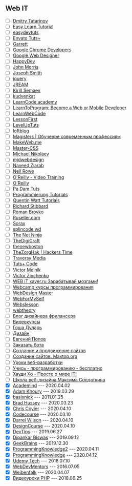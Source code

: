## Web IT

- [ ] [Dmitry Tatarinov](https://www.youtube.com/channel/UCqGmFw8wurbav1q8tf3Zi8A)
- [ ] [Easy Learn Tutorial](https://www.youtube.com/channel/UCOmFcwNbdxxRXR6Xza0m4Ew)
- [ ] [easydevtuts](https://www.youtube.com/channel/UCI-vEugj8uNGB_ZFuutlMYw)
- [ ] [Envato Tuts+](https://www.youtube.com/channel/UC8lxnUR_CzruT2KA6cb7p0Q)
- [ ] [Garrett](https://www.youtube.com/channel/UCxSITxL2JbF229OGCqieVZw)
- [ ] [Google Chrome Developers](https://www.youtube.com/channel/UCnUYZLuoy1rq1aVMwx4aTzw)
- [ ] [Google Web Designer](https://www.youtube.com/channel/UC2FYFz_AQaKBMyrZe1Rrqyg)
- [ ] [HappyDev](https://www.youtube.com/channel/UCf83OZg4OR3_X041zbTF1KA)
- [ ] [John Morris](https://www.youtube.com/channel/UCFh7FvnJ_0sVP4V0rZe6AaA)
- [ ] [Joseph Smith](https://www.youtube.com/channel/UCWxB7V9weF702avKxXESdvw)
- [ ] [jquery](https://www.youtube.com/channel/UCDT2QjewZ8DHsiaDXQFkxPg)
- [ ] [JREAM](https://www.youtube.com/channel/UCFfuK45zBZxhq0m1bxYP-Zw)
- [ ] [Kirill Semaev](https://www.youtube.com/channel/UCemtVTjKhD_GcEOQ_rNOrRw)
- [ ] [kudvenkat](https://www.youtube.com/channel/UCCTVrRB5KpIiK6V2GGVsR1Q)
- [ ] [LearnCode.academy](https://www.youtube.com/channel/UCVTlvUkGslCV_h-nSAId8Sw)
- [ ] [LearnToProgram: Become a Web or Mobile Developer](https://www.youtube.com/channel/UCkg_xpBf5gMSnBZx8uRG-yg)
- [ ] [LearnWebCode](https://www.youtube.com/channel/UCHRp19HU7Y2LwfI0Ai6WAGQ)
- [ ] [LessonFirst](https://www.youtube.com/channel/UCLAkvv3lfwveX2aqo2oO9GQ)
- [ ] [LevelUpTuts](https://www.youtube.com/channel/UCyU5wkjgQYGRB0hIHMwm2Sg)
- [ ] [loftblog](https://www.youtube.com/channel/UCIIt69f5D44s2cdb9vXQNzA)
- [ ] [Magisters | Обучение современным профессиям](https://www.youtube.com/channel/UCUzksGhlJU0rNF5KneUZkSA)
- [ ] [MakeWeb.me](https://www.youtube.com/channel/UCt36CWL85NGtOgUMZ2X6x5g)
- [ ] [Master-CSS](https://www.youtube.com/channel/UC0Fl0gKuawQQs8jf35T_kfg)
- [ ] [Michael Nikolaev](https://www.youtube.com/channel/UCVkuc9H3X8F0lAg5paPcwLg)
- [ ] [mjdwebdesign](https://www.youtube.com/channel/UCbVOdMD0f1YQqOBlaQ_dYKA)
- [ ] [Naveed Ziarab](https://www.youtube.com/channel/UCIzPhZKIYoXBYxuN3t4TU2g)
- [ ] [Neil Rowe](https://www.youtube.com/channel/UCwHrYi0GL6dmYaRB0StEbEA)
- [ ] [O'Reilly - Video Training](https://www.youtube.com/channel/UCFvbB4_qLYRrOQNuFudz-Mg)
- [ ] [O'Reilly](https://www.youtube.com/channel/UC3BGlwmI-Vk6PWyMt15dKGw)
- [ ] [Pa Dam Tuts](https://www.youtube.com/channel/UCzKW1gIGnerPbsZD-C2QNpA)
- [ ] [Programmierung Tutorials](https://www.youtube.com/channel/UCbW1_N8jyA4-OTO428LTyjw)
- [ ] [Quentin Watt Tutorials](https://www.youtube.com/channel/UCtGGGu_hp8ToQ9BR6Vni19w)
- [ ] [Richard Stibbard](https://www.youtube.com/channel/UCBJnEkFKpFb2742_7cFmVzg)
- [ ] [Roman Brovko](https://www.youtube.com/channel/UCiwYG9Bnxfaipnp5ckCSlQw)
- [ ] [Ruseller.com](https://www.youtube.com/channel/UCqp_CZbW5drSGH5AFflSfuA)
- [ ] [Sorax](https://www.youtube.com/channel/UCdnFX7mzgup9moXG2fULOog)
- [ ] [splincode wd](https://www.youtube.com/channel/UC8xfERWMN3YMcQrM260ABtw)
- [ ] [The Net Ninja](https://www.youtube.com/channel/UCW5YeuERMmlnqo4oq8vwUpg)
- [ ] [TheDigiCraft](https://www.youtube.com/channel/UCw0ZIfZiV-BORQvok_cxNPw)
- [ ] [thenewboston](https://www.youtube.com/channel/UCJbPGzawDH1njbqV-D5HqKw)
- [ ] [TheZorgHak | Hackers Time](https://www.youtube.com/channel/UCLjT3EDaFM5XC8-i1TpTS5g)
- [ ] [Traversy Media](https://www.youtube.com/channel/UC29ju8bIPH5as8OGnQzwJyA)
- [ ] [Tuts+ Code](https://www.youtube.com/channel/UCd-EhXGbXSozuzsAAdPIn3A)
- [ ] [Victor Melnik](https://www.youtube.com/channel/UCe-2zBJGYQ2M9HaWb0IAoJg)
- [ ] [Victor Zinchenko](https://www.youtube.com/channel/UCQTlLk8CI8GDUPsz21uwjOQ)
- [ ] [WEB iT xaver.ru Зарабатывай мозгами!](https://www.youtube.com/channel/UC4vsJ5PMS3qNN61ORVL05og)
- [ ] [Webcamp курсы программирования](https://www.youtube.com/channel/UCc2xLoUejv78It0Tq61duaA)
- [ ] [WebDesign Master](https://www.youtube.com/channel/UC7enHM_oJRYJOnyJrcRzwbg)
- [ ] [WebForMySelf](https://www.youtube.com/channel/UCGuhp4lpQvK94ZC5kuOZbjA)
- [ ] [Webslesson](https://www.youtube.com/channel/UC8Nbgc4vUi27HgBv2ffEiHw)
- [ ] [webtheory](https://www.youtube.com/channel/UCD15yBvmQElLP7EFL8vW6Yw)
- [ ] [Блог дизайнера фрилансера](https://www.youtube.com/channel/UCiF0YY5d84iFZrLrDsP7xRQ)
- [ ] [Видеокурсы](https://www.youtube.com/channel/UCpRlxyP9_s0QJ8TdOMj3aRA)
- [ ] [Гоша Дударь](https://www.youtube.com/channel/UCvuY904el7JvBlPbdqbfguw)
- [ ] [Дизайн](https://www.youtube.com/channel/UCswtUaxvXXZe3KkwMtgrj9g)
- [ ] [Евгений Попов](https://www.youtube.com/channel/UCA1KuDtQapiKD50wk_mVM-Q)
- [ ] [Заказать бота](https://www.youtube.com/channel/UC7adbVu6XjmCnGyUml-O-xw)
- [ ] [Создание и продвижение сайтов](https://www.youtube.com/channel/UCWWfIyhjfJHdH1Kvx5p9gyg)
- [ ] [Создание сайтов. Maxtop.org](https://www.youtube.com/channel/UCk4Gb1imUGYK5r6U3Xir4Rw)
- [ ] [Уроки веб-разработки](https://www.youtube.com/channel/UCHHw70vvbfyM6xJQoV8U-Pw)
- [ ] [Учись - программированию - бесплатно](https://www.youtube.com/channel/UCYcOu-hGM8gqcXFU1jnFJtg)
- [ ] [Хауди Хо - Просто о мире IT!](https://www.youtube.com/channel/UC7f5bVxWsm3jlZIPDzOMcAg)
- [ ] [Школа веб-дизайна Максима Солдаткина](https://www.youtube.com/channel/UCD2oiYqLVHUocIDh9iiDFIg)
- [x] [Academind](https://www.youtube.com/channel/UCSJbGtTlrDami-tDGPUV9-w) --- 2020.04.02
- [x] [Adam Khoury](https://www.youtube.com/channel/UCpzRDg0orQBZFBPzeXm1yNg) --- 2019.03.29
- [x] [basixnick](https://www.youtube.com/channel/UC6hMTO-QhmYQvpNTkhha2dA) --- 2011.01.25
- [x] [Brad Hussey](https://www.youtube.com/channel/UCVguiojKA6iobcySMJ5boNA) --- 2020.03.23
- [x] [Chris Coyier](https://www.youtube.com/channel/UCADyUOnhyEoQqrw_RrsGleA) --- 2020.04.10
- [x] [Codecourse](https://www.youtube.com/channel/UCpOIUW62tnJTtpWFABxWZ8g) --- 2020.03.10
- [x] [Darrel Wilson](https://www.youtube.com/channel/UC5alq-VmYnfQZt7YaNgdcGw) --- 2020.04.10
- [x] [DesignCourse](https://www.youtube.com/channel/UCVyRiMvfUNMA1UPlDPzG5Ow) --- 2020.04.10
- [x] [DevTips](https://www.youtube.com/channel/UCyIe-61Y8C4_o-zZCtO4ETQ) --- 2019.06.27
- [x] [Dipankar Biswas](https://www.youtube.com/channel/UCVmP2ZiGYCJT1cuFSiF8dNQ) --- 2019.09.12
- [x] [GeekBrains](https://www.youtube.com/channel/UCN6geF_MsLDEp5ISxXKgAFQ) --- 2019.12.30
- [x] [ProgrammingKnowledge2](https://www.youtube.com/channel/UC8aFE06Cti9OnQcKpl6rDvQ) --- 2020.04.11
- [x] [ProgrammingKnowledge](https://www.youtube.com/channel/UCs6nmQViDpUw0nuIx9c_WvA) --- 2020.04.12
- [x] [Udemy Tech](https://www.youtube.com/channel/UCU6e4MJtvlcX5DBLP1cq8hQ) --- 2018.07.10
- [x] [WebDevMentors](https://www.youtube.com/channel/UCMqC6THcgjvDMbdxa7TaZ7w) --- 2016.07.05
- [x] [Weibenfalk](https://www.youtube.com/channel/UCnnnWy4UTYN258FfVGeXBbg) --- 2020.04.07
- [x] [Видеоуроки PHP](https://www.youtube.com/channel/UCpEWlcj5rkU1H9vkIf9Lb5g) --- 2018.06.25

